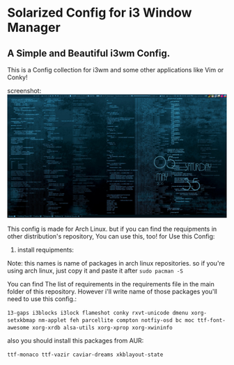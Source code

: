 # Solarized Config for i3 Window Manager
## A Simple and Beautiful i3wm Config.
This is a Config collection for i3wm and some other applications like Vim or Conky!

screenshot:
![i3wm screenshot](./images/screenshots/shot1.jpg)

This config is made for Arch Linux. but if you can find the requipments in other distribution's repository, You can use this, too!
for Use this Config:
1. install requipments:

Note: this names is name of packages in arch linux repositories. so if you're using arch linux, just copy it and paste it after `sudo pacman -S`

You can find The list of requirements in the requirements file in the main folder of this repository. However i'll write name of those packages you'll need to use this config.:

`13-gaps i3blocks i3lock flameshot conky rxvt-unicode dmenu xorg-setxkbmap nm-applet feh parcellite compton notfiy-osd bc moc ttf-font-awesome xorg-xrdb alsa-utils xorg-xprop xorg-xwininfo`

also you should install this packages from AUR:

`ttf-monaco ttf-vazir caviar-dreams xkblayout-state`


